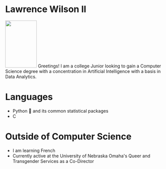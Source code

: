 # Lawrence Wilson II
<img src="https://user-images.githubusercontent.com/99457791/213886023-3d6309f6-e244-45a9-921f-9842c2c29501.jpg" width="100" height="150">
Greetings! I am a college Junior looking to gain a Computer Science degree with a concentration in Artificial Intelligence with a basis in Data Analytics. 

# Languages
 * Python 🐍 and its common statistical packages 
 * C

# Outside of Computer Science  
* I am learning French
* Currently active at the University of Nebraska Omaha's Queer and Transgender Services as a Co-Director
 
 
